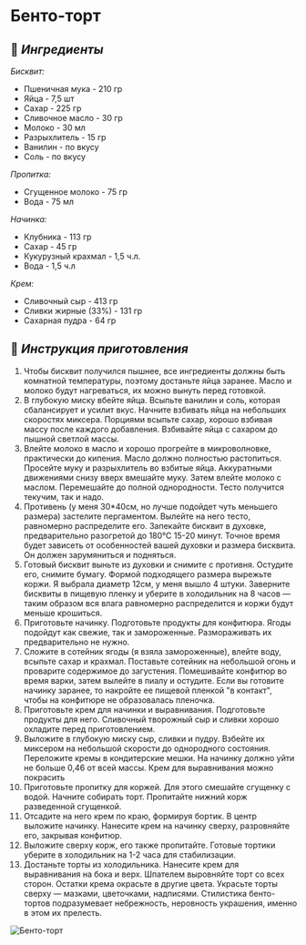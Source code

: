 # Бенто-торт  

## 🛒 *Ингредиенты*
*Бисквит:*
- Пшеничная мука - 210 гр
- Яйца - 7,5 шт
- Сахар - 225 гр
- Сливочное масло - 30 гр
- Молоко - 30 мл
- Разрыхлитель - 15 гр
- Ванилин - по вкусу
- Соль - по вкусу

*Пропитка:*
- Сгущенное молоко - 75 гр
- Вода - 75 мл

*Начинка:*
- Клубника - 113 гр
- Сахар - 45 гр
- Кукурузный крахмал - 1,5 ч.л.
- Вода - 1,5 ч.л

*Крем:*
- Сливочный сыр - 413 гр
- Сливки жирные (33%) - 131 гр
- Сахарная пудра - 64 гр

## 🔪 *Инструкция приготовления*  
1.	Чтобы бисквит получился пышнее, все ингредиенты должны быть комнатной температуры, поэтому достаньте яйца заранее. Масло и молоко будут нагреваться, их можно вынуть перед готовкой. 
2.	В глубокую миску вбейте яйца. Всыпьте ванилин и соль, которая сбалансирует и усилит вкус. Начните взбивать яйца на небольших скоростях миксера. Порциями всыпьте сахар, хорошо взбивая массу после каждого добавления. Взбивайте яйца с сахаром до пышной светлой массы.
3.	Влейте молоко в масло и хорошо прогрейте в микроволновке, практически до кипения. Масло должно полностью растопиться. Просейте муку и разрыхлитель во взбитые яйца. Аккуратными движениями снизу вверх вмешайте муку. Затем влейте молоко с маслом. Перемешайте до полной однородности. Тесто получится текучим, так и надо.
4.	Противень (у меня 30*40см, но лучше подойдет чуть меньшего размера) застелите пергаментом. Вылейте на него тесто, равномерно распределите его. Запекайте бисквит в духовке, предварительно разогретой до 180°С 15-20 минут. Точное время будет зависеть от особенностей вашей духовки и размера бисквита. Он должен зарумяниться и подняться. 
5.	Готовый бисквит выньте из духовки и снимите с противня. Остудите его, снимите бумагу. Формой подходящего размера вырежьте коржи. Я выбрала диаметр 12см, у меня вышло 4 штуки. Заверните бисквиты в пищевую пленку и уберите в холодильник на 8 часов — таким образом вся влага равномерно распределится и коржи будут меньше крошиться. 
6.	Приготовьте начинку. Подготовьте продукты для конфитюра. Ягоды подойдут как свежие, так и замороженные. Размораживать их предварительно не нужно. 
7.	Сложите в сотейник ягоды (я взяла замороженные), влейте воду, всыпьте сахар и крахмал. Поставьте сотейник на небольшой огонь и проварите содержимое до загустения. Помешивайте конфитюр во время варки, затем вылейте в пиалу и остудите. Если вы готовите начинку заранее, то накройте ее пищевой пленкой "в контакт", чтобы на конфитюре не образовалась пленочка.
8.	Приготовьте крем для начинки и выравнивания. Подготовьте продукты для него. Сливочный творожный сыр и сливки хорошо охладите перед приготовлением. 
9.	Выложите в глубокую миску сыр, сливки и пудру. Взбейте их миксером на небольшой скорости до однородного состояния. Переложите кремы в кондитерские мешки. На начинку должно уйти не больше 0,46 от всей массы. Крем для выравнивания можно покрасить
10.	Приготовьте пропитку для коржей. Для этого смешайте сгущенку с водой. Начните собирать торт. Пропитайте нижний корж разведенной сгущенкой.
11.	Отсадите на него крем по краю, формируя бортик. В центр выложите начинку. Нанесите крем на начинку сверху, разровняйте его, закрывая конфитюр.
12.	Выложите сверху корж, его также пропитайте. Готовые тортики уберите в холодильник на 1-2 часа для стабилизации.
13.	Достаньте торты из холодильника. Нанесите крем для выравнивания на бока и верх. Шпателем выровняйте торт со всех сторон. Остатки крема окрасьте в другие цвета. Украсьте торты сверху — мазками, цветочками, надписями. Стилистика бенто-тортов подразумевает небрежность, неровность украшения, именно в этом их прелесть.

![Бенто-торт](https://petrograph.ru/wp-content/uploads/2024/02/bento-tort-s-vishnei-20.webp)
